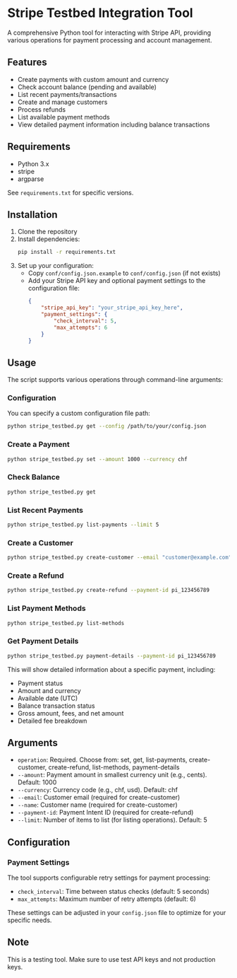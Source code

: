 # Stripe Testbed Integration Tool

A comprehensive Python tool for interacting with Stripe API, providing various operations for payment processing and account management.

## Features

- Create payments with custom amount and currency
- Check account balance (pending and available)
- List recent payments/transactions
- Create and manage customers
- Process refunds
- List available payment methods
- View detailed payment information including balance transactions

## Requirements

- Python 3.x
- stripe
- argparse

See `requirements.txt` for specific versions.

## Installation

1. Clone the repository
2. Install dependencies:
   ```bash
   pip install -r requirements.txt
   ```
3. Set up your configuration:
   - Copy `conf/config.json.example` to `conf/config.json` (if not exists)
   - Add your Stripe API key and optional payment settings to the configuration file:
     ```json
     {
         "stripe_api_key": "your_stripe_api_key_here",
         "payment_settings": {
             "check_interval": 5,
             "max_attempts": 6
         }
     }
     ```

## Usage

The script supports various operations through command-line arguments:

### Configuration
You can specify a custom configuration file path:
```bash
python stripe_testbed.py get --config /path/to/your/config.json
```

### Create a Payment
```bash
python stripe_testbed.py set --amount 1000 --currency chf
```

### Check Balance
```bash
python stripe_testbed.py get
```

### List Recent Payments
```bash
python stripe_testbed.py list-payments --limit 5
```

### Create a Customer
```bash
python stripe_testbed.py create-customer --email "customer@example.com" --name "John Doe"
```

### Create a Refund
```bash
python stripe_testbed.py create-refund --payment-id pi_123456789
```

### List Payment Methods
```bash
python stripe_testbed.py list-methods
```

### Get Payment Details
```bash
python stripe_testbed.py payment-details --payment-id pi_123456789
```
This will show detailed information about a specific payment, including:
- Payment status
- Amount and currency
- Available date (UTC)
- Balance transaction status
- Gross amount, fees, and net amount
- Detailed fee breakdown

## Arguments

- `operation`: Required. Choose from: set, get, list-payments, create-customer, create-refund, list-methods, payment-details
- `--amount`: Payment amount in smallest currency unit (e.g., cents). Default: 1000
- `--currency`: Currency code (e.g., chf, usd). Default: chf
- `--email`: Customer email (required for create-customer)
- `--name`: Customer name (required for create-customer)
- `--payment-id`: Payment Intent ID (required for create-refund)
- `--limit`: Number of items to list (for listing operations). Default: 5

## Configuration

### Payment Settings
The tool supports configurable retry settings for payment processing:

- `check_interval`: Time between status checks (default: 5 seconds)
- `max_attempts`: Maximum number of retry attempts (default: 6)

These settings can be adjusted in your `config.json` file to optimize for your specific needs.

## Note

This is a testing tool. Make sure to use test API keys and not production keys.
